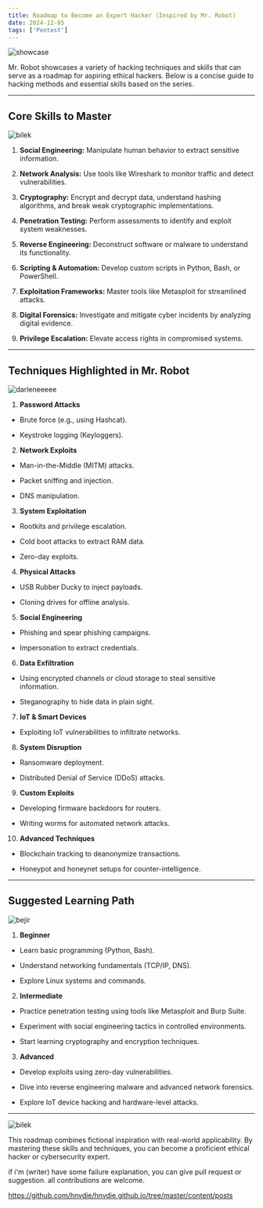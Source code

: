 ```yaml
---
title: Roadmap to Become an Expert Hacker (Inspired by Mr. Robot)
date: 2024-12-05
tags: ['Pentest']
---
```


![showcase](https://i.ibb.co.com/KWLzw2C/images-3.jpg)

Mr. Robot showcases a variety of hacking techniques and skills that can serve as a roadmap for aspiring ethical hackers. Below is a concise guide to hacking methods and essential skills based on the series.


---

## Core Skills to Master

![bilek](https://i.ibb.co.com/gDsZxv1/undefined-Imgur.gif)

1. **Social Engineering:**
 Manipulate human behavior to extract sensitive information.


2. **Network Analysis:** Use tools like Wireshark to monitor traffic and detect vulnerabilities.


3. **Cryptography:** Encrypt and decrypt data, understand hashing algorithms, and break weak cryptographic implementations.


4. **Penetration Testing:** Perform assessments to identify and exploit system weaknesses.


5. **Reverse Engineering:** Deconstruct software or malware to understand its functionality.


6. **Scripting & Automation:** Develop custom scripts in Python, Bash, or PowerShell.


7. **Exploitation Frameworks:** Master tools like Metasploit for streamlined attacks.


8. **Digital Forensics:** Investigate and mitigate cyber incidents by analyzing digital evidence.


9. **Privilege Escalation:** Elevate access rights in compromised systems.




---

## Techniques Highlighted in Mr. Robot

![darleneeeee](https://i.ibb.co.com/8r9ZPQH/tumblr-4c4ae832bcb3de95299d4ac11f243ff0-fa738906-540.gif)

1. **Password Attacks**

- Brute force (e.g., using Hashcat).

- Keystroke logging (Keyloggers).



2. **Network Exploits**

- Man-in-the-Middle (MITM) attacks.

- Packet sniffing and injection.

- DNS manipulation.



3. **System Exploitation**

- Rootkits and privilege escalation.

- Cold boot attacks to extract RAM data.

- Zero-day exploits.



4. **Physical Attacks**

- USB Rubber Ducky to inject payloads.

- Cloning drives for offline analysis.



5. **Social Engineering**

- Phishing and spear phishing campaigns.

- Impersonation to extract credentials.



6. **Data Exfiltration**

- Using encrypted channels or cloud storage to steal sensitive information.

- Steganography to hide data in plain sight.



7. **IoT & Smart Devices**

- Exploiting IoT vulnerabilities to infiltrate networks.



8. **System Disruption**

- Ransomware deployment.

- Distributed Denial of Service (DDoS) attacks.



9. **Custom Exploits**

- Developing firmware backdoors for routers.

- Writing worms for automated network attacks.



10. **Advanced Techniques**

- Blockchain tracking to deanonymize transactions.

- Honeypot and honeynet setups for counter-intelligence.





---

## Suggested Learning Path

![bejir](https://i.ibb.co.com/2WxhhQj/images-5.jpg)

1. **Beginner**

- Learn basic programming (Python, Bash).

- Understand networking fundamentals (TCP/IP, DNS).

- Explore Linux systems and commands.



2. **Intermediate**

- Practice penetration testing using tools like Metasploit and Burp Suite.

- Experiment with social engineering tactics in controlled environments.

- Start learning cryptography and encryption techniques.



3. **Advanced**

- Develop exploits using zero-day vulnerabilities.

- Dive into reverse engineering malware and advanced network forensics.

- Explore IoT device hacking and hardware-level attacks.





---

![bilek](https://i.ibb.co.com/VVLrYfN/my-reaction-to-that-information-mr-robot.gif)

This roadmap combines fictional inspiration with real-world applicability. By mastering these skills and techniques, you can become a proficient ethical hacker or cybersecurity expert.

if i'm (writer) have some failure explanation, you can give pull request or suggestion. all contributions are welcome.

https://github.com/hnvdie/hnvdie.github.io/tree/master/content/posts

